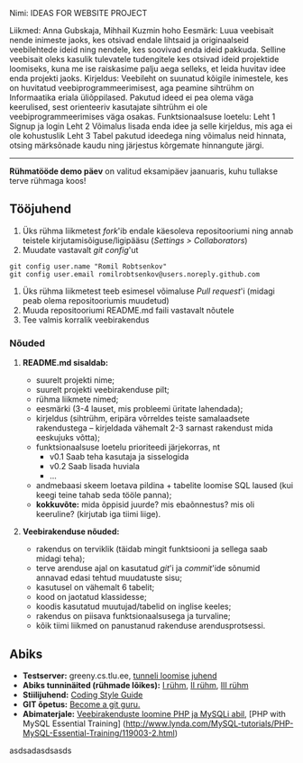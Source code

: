 Nimi: IDEAS FOR WEBSITE PROJECT

Liikmed: Anna Gubskaja, Mihhail Kuzmin
hoho
Eesmärk: 
	Luua veebisait nende inimeste jaoks, kes otsivad endale lihtsaid ja originaalseid veebilehtede ideid ning nendele, kes soovivad enda ideid pakkuda.
	Selline veebisait oleks kasulik tulevatele tudengitele kes otsivad ideid projektide loomiseks, kuna me ise raiskasime palju aega selleks, et
	leida huvitav idee enda projekti jaoks.
Kirjeldus: 
	Veebileht on suunatud kõigile inimestele, kes on huvitatud veebiprogrammeerimisest, aga peamine sihtrühm on Informaatika eriala üliõppilased.
	Pakutud ideed ei pea olema väga keerulised, sest orienteeriv kasutajate sihtrühm ei ole veebiprogrammeerimises väga osakas.
Funktsionaalsuse loetelu:
	Leht 1 Signup ja login
	Leht 2 Võimalus lisada enda idee ja selle kirjeldus, mis aga ei ole kohustuslik
	Leht 3 Tabel pakutud ideedega ning võimalus neid hinnata, otsing märksõnade kaudu ning järjestus kõrgemate hinnangute järgi.

**************************************************************************************************************************************************************
**Rühmatööde demo päev** on valitud eksamipäev jaanuaris, kuhu tullakse terve rühmaga koos!

## Tööjuhend
1. Üks rühma liikmetest _fork_'ib endale käesoleva repositooriumi ning annab teistele kirjutamisõiguse/ligipääsu (_Settings > Collaborators_)
1. Muudate vastavalt _git config_'ut
```
git config user.name "Romil Robtsenkov"
git config user.email romilrobtsenkov@users.noreply.github.com
```
1. Üks rühma liikmetest teeb esimesel võimaluse _Pull request_'i (midagi peab olema repositooriumis muudetud)
1. Muuda repositooriumi README.md faili vastavalt nõutele
1. Tee valmis korralik veebirakendus

### Nõuded

1. **README.md sisaldab:**
    * suurelt projekti nime;
    * suurelt projekti veebirakenduse pilt;
    * rühma liikmete nimed;
    * eesmärki (3-4 lauset, mis probleemi üritate lahendada);
    * kirjeldus (sihtrühm, eripära võrreldes teiste samalaadsete rakendustega – kirjeldada vähemalt 2-3 sarnast rakendust mida eeskujuks võtta);
    * funktsionaalsuse loetelu prioriteedi järjekorras, nt
        * v0.1 Saab teha kasutaja ja sisselogida
        * v0.2 Saab lisada huviala
        * ...
    * andmebaasi skeem loetava pildina + tabelite loomise SQL laused (kui keegi teine tahab seda tööle panna);
    * **kokkuvõte:** mida õppisid juurde? mis ebaõnnestus? mis oli keeruline? (kirjutab iga tiimi liige).


2. **Veebirakenduse nõuded:**
    * rakendus on terviklik (täidab mingit funktsiooni ja sellega saab midagi teha);
    * terve arenduse ajal on kasutatud _git_'i ja _commit_'ide sõnumid annavad edasi tehtud muudatuste sisu; 
    * kasutusel on vähemalt 6 tabelit;
    * kood on jaotatud klassidesse;
    * koodis kasutatud muutujad/tabelid on inglise keeles;
    * rakendus on piisava funktsionaalsusega ja turvaline;
    * kõik tiimi liikmed on panustanud rakenduse arendusprotsessi.

## Abiks
* **Testserver:** greeny.cs.tlu.ee, [tunneli loomise juhend](http://minitorn.tlu.ee/~jaagup/kool/java/kursused/09/veebipr/naited/greenytunnel/greenytunnel.pdf)
* **Abiks tunninäited (rühmade lõikes):** [I rühm](https://github.com/veebiprogrammeerimine-2016s?utf8=%E2%9C%93&query=-I-ruhm), [II rühm](https://github.com/veebiprogrammeerimine-2016s?utf8=%E2%9C%93&query=-II-ruhm), [III rühm](https://github.com/veebiprogrammeerimine-2016s?utf8=%E2%9C%93&query=-III-ruhm)
* **Stiilijuhend:** [Coding Style Guide](http://www.php-fig.org/psr/psr-2/)
* **GIT õpetus:** [Become a git guru.](https://www.atlassian.com/git/tutorials/)
* **Abimaterjale:** [Veebirakenduste loomine PHP ja MySQLi abil](http://minitorn.tlu.ee/~jaagup/kool/java/loeng/veebipr/veebipr1.pdf), [PHP with MySQL Essential Training] (http://www.lynda.com/MySQL-tutorials/PHP-MySQL-Essential-Training/119003-2.html)


asdsadasdsasds